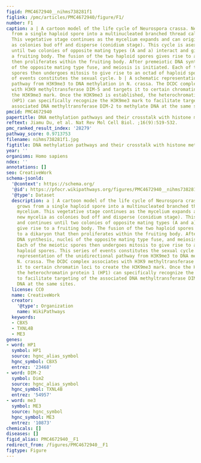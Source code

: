 ```yaml
---
figid: PMC4672940__nihms738281f1
figlink: /pmc/articles/PMC4672940/figure/F1/
number: F1
caption: a | A cartoon model of the life cycle of Neurospora crassa. Neurospora grows
  from a single haploid spore into a multinucleated branched thread called mycelium.
  This vegetative stage continues as the mycelium expands and can originate new mycelia
  as colonies bud off and disperse (conidium stage). This cycle is asexual and continues
  until two colonies of opposite mating types (A and a) interact and give rise to
  a fruiting body. The fusion of the two haploid spores gives rise to a dikaryon that
  then proliferates within the fruiting body. After premeiotic DNA synthesis, nuclei
  of the opposite mating type fuse, and meiosis is initiated. Each of the meiotic
  spores then undergoes mitosis to give rise to an octad of haploid spores. This series
  of events constitutes the sexual cycle. b | A schematic representation of the unidirectional
  pathway from H3K9me3 to DNA methylation in N. crassa. The DCDC complex associates
  with H3K9 methyltransferase DIM-5 and targets it to certain chromatin loci to create
  the H3K9me3 mark. Once the H3K9me3 is established, the heterochromatin protein 1
  (HP1) can specifically recognize the H3K9me3 mark to facilitate targeting of the
  associated DNA methyltransferase DIM-2 to methylate DNA at the same sites.
pmcid: PMC4672940
papertitle: DNA methylation pathways and their crosstalk with histone methylation.
reftext: Jiamu Du, et al. Nat Rev Mol Cell Biol. ;16(9):519-532.
pmc_ranked_result_index: '28279'
pathway_score: 0.9713753
filename: nihms738281f1.jpg
figtitle: DNA methylation pathways and their crosstalk with histone methylation
year: ''
organisms: Homo sapiens
ndex: ''
annotations: []
seo: CreativeWork
schema-jsonld:
  '@context': https://schema.org/
  '@id': https://pfocr.wikipathways.org/figures/PMC4672940__nihms738281f1.html
  '@type': Dataset
  description: a | A cartoon model of the life cycle of Neurospora crassa. Neurospora
    grows from a single haploid spore into a multinucleated branched thread called
    mycelium. This vegetative stage continues as the mycelium expands and can originate
    new mycelia as colonies bud off and disperse (conidium stage). This cycle is asexual
    and continues until two colonies of opposite mating types (A and a) interact and
    give rise to a fruiting body. The fusion of the two haploid spores gives rise
    to a dikaryon that then proliferates within the fruiting body. After premeiotic
    DNA synthesis, nuclei of the opposite mating type fuse, and meiosis is initiated.
    Each of the meiotic spores then undergoes mitosis to give rise to an octad of
    haploid spores. This series of events constitutes the sexual cycle. b | A schematic
    representation of the unidirectional pathway from H3K9me3 to DNA methylation in
    N. crassa. The DCDC complex associates with H3K9 methyltransferase DIM-5 and targets
    it to certain chromatin loci to create the H3K9me3 mark. Once the H3K9me3 is established,
    the heterochromatin protein 1 (HP1) can specifically recognize the H3K9me3 mark
    to facilitate targeting of the associated DNA methyltransferase DIM-2 to methylate
    DNA at the same sites.
  license: CC0
  name: CreativeWork
  creator:
    '@type': Organization
    name: WikiPathways
  keywords:
  - CBX5
  - TXNL4B
  - ME3
genes:
- word: HP1
  symbol: HP1
  source: hgnc_alias_symbol
  hgnc_symbol: CBX5
  entrez: '23468'
- word: DIM-2
  symbol: Dim2
  source: hgnc_alias_symbol
  hgnc_symbol: TXNL4B
  entrez: '54957'
- word: me3
  symbol: ME3
  source: hgnc_symbol
  hgnc_symbol: ME3
  entrez: '10873'
chemicals: []
diseases: []
figid_alias: PMC4672940__F1
redirect_from: /figures/PMC4672940__F1
figtype: Figure
---
```

